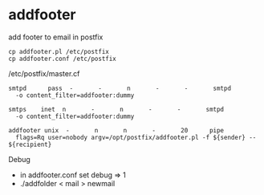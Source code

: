 # addfooter
add footer to email in postfix

```
cp addfooter.pl /etc/postfix
cp addfooter.conf /etc/postfix
```
/etc/postfix/master.cf

    smtpd      pass  -       -       n       -       -       smtpd
      -o content_filter=addfooter:dummy
    
    smtps    inet  n       -       n       -       -       smtpd
      -o content_filter=addfooter:dummy
    
    addfooter unix  -       n       n       -       20      pipe
      flags=Rq user=nobody argv=/opt/postfix/addfooter.pl -f ${sender} -- ${recipient}

Debug
- in addfooter.conf set debug => 1
- ./addfolder < mail > newmail
